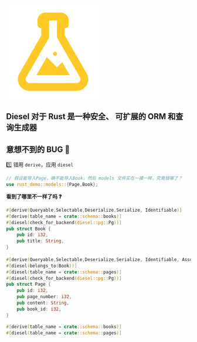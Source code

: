 <img src="./logo.svg"/>

## Diesel 对于 Rust 是一种安全、 可扩展的 ORM 和查询生成器

## 意想不到的 BUG :bug:

:one: 错用 `derive`，应用 `diesel`

```rust
// 假设能导入Page，确不能导入Book，然后 models 文件实在一摸一样，究竟错哪了？
use rust_demo::models::{Page,Book};
```
**看到了哪里不一样了吗 :question:**

```rust
#[derive(Queryable,Selectable,Deserialize,Serialize, Identifiable)]
#[derive(table_name = crate::schema::books)]
#[diesel(check_for_backend(diesel::pg::Pg))]
pub struct Book {
    pub id: i32,
    pub title: String,
}

#[derive(Queryable,Selectable,Deserialize,Serialize, Identifiable, Associations)]
#[diesel(belongs_to(Book))]
#[diesel(table_name = crate::schema::pages)]
#[diesel(check_for_backend(diesel::pg::Pg))]
pub struct Page {
    pub id: i32,
    pub page_number: i32,
    pub content: String,
    pub book_id: i32,
}
```

```rust
#[derive(table_name = crate::schema::books)]
#[diesel(table_name = crate::schema::pages)]
```